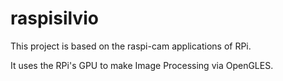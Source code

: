 # raspisilvio
This project is based on the raspi-cam applications of RPi.

It uses the RPi's GPU to make Image Processing via OpenGLES.
